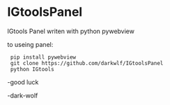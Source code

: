 # IGtoolsPanel
IGtools Panel writen with python pywebview


to useing panel:
      
     pip install pywebview
     git clone https://github.com/darkwlf/IGtoolsPanel
     python IGtools
-good luck

-dark-wolf
